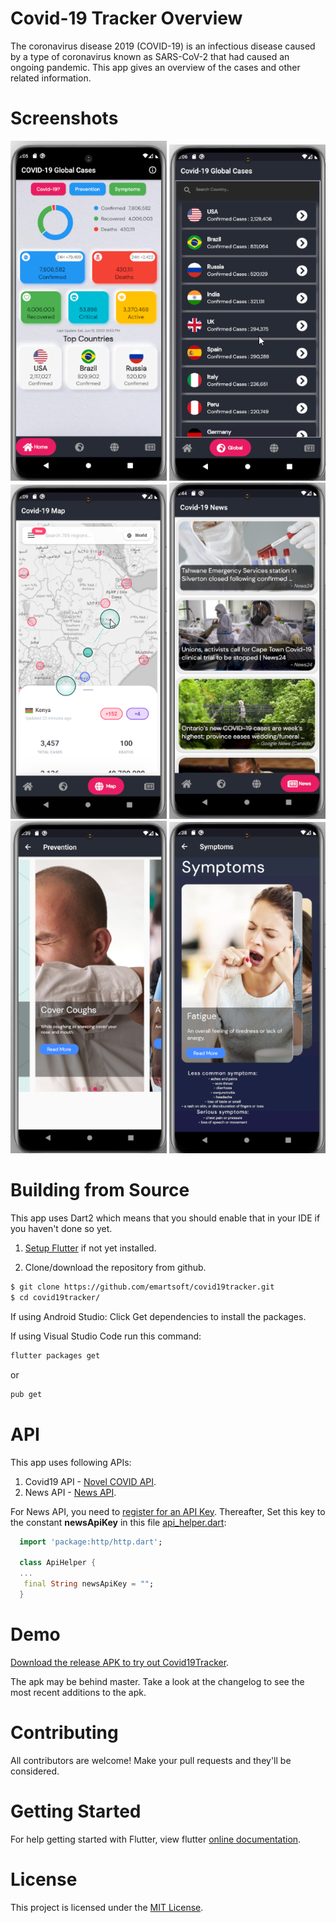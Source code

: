 
# Covid-19 Tracker Overview
The coronavirus disease 2019 (COVID-19) is an infectious disease caused by a type of coronavirus known as SARS-CoV-2 that had caused an ongoing pandemic. This app gives an overview of the cases and other related information.

# Screenshots

<img src="https://github.com/emartsoft/covid19tracker/blob/master/screenshot/homepage.png" alt="Home" width="250">
<img src="https://github.com/emartsoft/covid19tracker/blob/master/screenshot/caselist.png" alt="CaseList" width="250">
<img src="https://github.com/emartsoft/covid19tracker/blob/master/screenshot/casemap.png" alt="CaseMap" width="250">
<img src="https://github.com/emartsoft/covid19tracker/blob/master/screenshot/news.png" alt="News" width="250">
<img src="https://github.com/emartsoft/covid19tracker/blob/master/screenshot/prevention.png" alt="Prevention" width="250">
<img src="https://github.com/emartsoft/covid19tracker/blob/master/screenshot/symptoms.png" alt="Symptoms" width="250">

# Building from Source

This app uses Dart2 which means that you should enable that in your IDE if you haven't done so yet.
1. [Setup Flutter](https://flutter.dev/docs/get-started/install) if not yet installed.

2. Clone/download the repository from github.

```sh
$ git clone https://github.com/emartsoft/covid19tracker.git
$ cd covid19tracker/
```

If using Android Studio:
Click Get dependencies to install the packages.

If using Visual Studio Code run this command:
```sh
flutter packages get
```
or
```sh
pub get
```

# API
This app uses following APIs:
1. Covid19 API - [Novel COVID API](https://corona.lmao.ninja/).
2. News API - [News API](https://newsapi.org/).

For News API, you need to [register for an API Key](https://newsapi.org/register).
Thereafter, Set this key to the constant **newsApiKey** in this file [api_helper.dart](https://github.com/emartsoft/covid19tracker/blob/master/lib/api/api_helper.dart):

```dart
  import 'package:http/http.dart';

  class ApiHelper {
  ...
   final String newsApiKey = "";
  }
```

# Demo
[Download the release APK to try out Covid19Tracker](https://github.com/emartsoft/covid19tracker/blob/master/release/Covid19Tracker.apk).

The apk may be behind master. Take a look at the changelog to see the most recent additions to the apk.

# Contributing
All contributors are welcome! 
Make your pull requests and they'll be considered.

# Getting Started
For help getting started with Flutter, view flutter [online documentation](https://flutter.io/).

# License
This project is licensed under the [MIT License](LICENSE).

